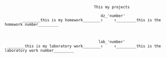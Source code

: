                                             This my projects

                                               dz_'number'
            ________this is my homework________↑     ↑_________this is the homework number_________
                                
                                
                                
                                              lab_'number'
     ________this is my laboratory work________↑     ↑_________this is the laboratory work number_________
     

